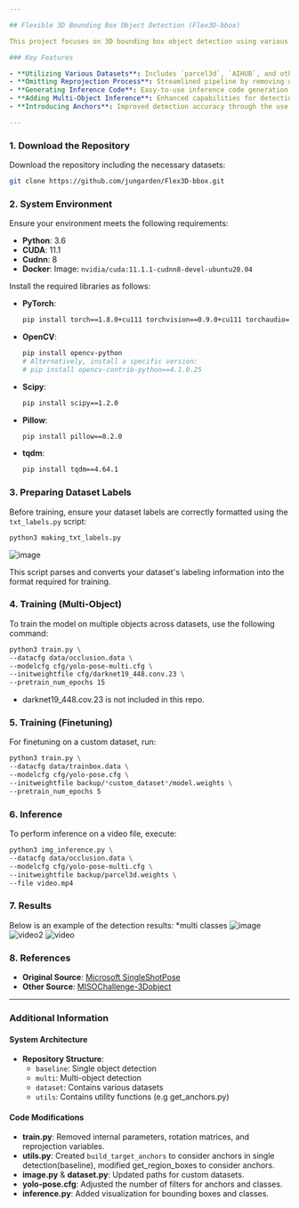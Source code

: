 ```yaml
---

## Flexible 3D Bounding Box Object Detection (Flex3D-bbox)

This project focuses on 3D bounding box object detection using various datasets, optimized inference processes, and the introduction of multi-object inference capabilities.

### Key Features

- **Utilizing Various Datasets**: Includes `parcel3d`, `AIHUB`, and other "manually labeled" custom datasets.
- **Omitting Reprojection Process**: Streamlined pipeline by removing unnecessary reprojection.
- **Generating Inference Code**: Easy-to-use inference code generation.
- **Adding Multi-Object Inference**: Enhanced capabilities for detecting multiple objects simultaneously.
- **Introducing Anchors**: Improved detection accuracy through the use of anchors.

---
```


### 1. Download the Repository

Download the repository including the necessary datasets:

```sh
git clone https://github.com/jungarden/Flex3D-bbox.git
```

### 2. System Environment

Ensure your environment meets the following requirements:

- **Python**: 3.6
- **CUDA**: 11.1
- **Cudnn**: 8
- **Docker**: Image: `nvidia/cuda:11.1.1-cudnn8-devel-ubuntu20.04`

Install the required libraries as follows:

- **PyTorch**:

    ```sh
    pip install torch==1.8.0+cu111 torchvision==0.9.0+cu111 torchaudio==0.8.0 -f https://download.pytorch.org/whl/torch_stable.html
    ```

- **OpenCV**:

    ```sh
    pip install opencv-python
    # Alternatively, install a specific version:
    # pip install opencv-contrib-python==4.1.0.25
    ```

- **Scipy**:

    ```sh
    pip install scipy==1.2.0
    ```

- **Pillow**:

    ```sh
    pip install pillow==8.2.0
    ```

- **tqdm**:

    ```sh
    pip install tqdm==4.64.1
    ```

### 3. Preparing Dataset Labels

Before training, ensure your dataset labels are correctly formatted using the `txt_labels.py` script:

```sh
python3 making_txt_labels.py
```
![image](https://github.com/user-attachments/assets/5b821868-8962-4590-97a9-0eba3114513d)

This script parses and converts your dataset's labeling information into the format required for training.

### 4. Training (Multi-Object)

To train the model on multiple objects across datasets, use the following command:

```sh
python3 train.py \
--datacfg data/occlusion.data \
--modelcfg cfg/yolo-pose-multi.cfg \
--initweightfile cfg/darknet19_448.conv.23 \ 
--pretrain_num_epochs 15
```
* darknet19_448.cov.23 is not included in this repo.

### 5. Training (Finetuning)

For finetuning on a custom dataset, run:

```sh
python3 train.py \
--datacfg data/trainbox.data \
--modelcfg cfg/yolo-pose.cfg \
--initweightfile backup/*custom_dataset*/model.weights \
--pretrain_num_epochs 5
```

### 6. Inference

To perform inference on a video file, execute:

```sh
python3 img_inference.py \
--datacfg data/occlusion.data \
--modelcfg cfg/yolo-pose-multi.cfg \
--initweightfile backup/parcel3d.weights \
--file video.mp4
```

### 7. Results

Below is an example of the detection results:
*multi classes
![image](https://github.com/user-attachments/assets/80527fda-cfbc-41ae-b5b3-88779a124084)
![video2](https://github.com/user-attachments/assets/bf39fea3-3afb-4b3a-aca9-0a6a4da62ab0)
![video](https://github.com/user-attachments/assets/43aae97d-c3c4-428c-a886-c2a883a1bf1d)

### 8. References

- **Original Source**: [Microsoft SingleShotPose](https://github.com/microsoft/singleshotpose)
- **Other Source**: [MISOChallenge-3Dobject](https://github.com/DatathonInfo/MISOChallenge-3Dobject)

---

### Additional Information

#### System Architecture
- **Repository Structure**:
  - `baseline`: Single object detection
  - `multi`: Multi-object detection
  - `dataset`: Contains various datasets
  - `utils`: Contains utility functions (e.g get_anchors.py)

#### Code Modifications

- **train.py**: Removed internal parameters, rotation matrices, and reprojection variables.
- **utils.py**: Created `build_target_anchors` to consider anchors in single detection(baseline), modified get_region_boxes to consider anchors.
- **image.py** & **dataset.py**: Updated paths for custom datasets.
- **yolo-pose.cfg**: Adjusted the number of filters for anchors and classes.
- **inference.py**: Added visualization for bounding boxes and classes.
